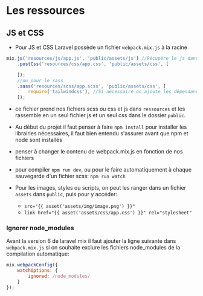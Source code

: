 # Les ressources

## JS et CSS
- Pour JS et CSS Laravel possède un fichier ``webpack.mix.js`` à la racine
```js
mix.js('resources/js/app.js', 'public/assets/js') //Récupère le js dans ressources et le place dans public
    .postCss('resources/css/app.css', 'public/assets/css', [

    ]);
    //ou pour le sass
    .sass('resources/scss/app.scss', 'public/assets/css', [
        require('tailwindcss'), //Si nécessaire on ajoute les dépendances ici
    ]);
```
- ce fichier prend nos fichiers scss ou css et js dans ``ressources`` et les rassemble en un seul fichier js et un seul css dans le dossier ``public``.
- Au début du projet il faut penser à faire ``npm install`` pour installer les librairies nécessaires, il faut bien entendu s'assurer avant que npm et node sont installés
- penser à changer le contenu de webpack.mix.js en fonction de nos fichiers
- pour compiler ``npm run dev``, ou pour le faire automatiquement à chaque sauvegarde d'un fichier scss: ``npm run watch``

- Pour les images, styles ou scripts, on peut les ranger dans un fichier ``assets`` dans ``public``, puis pour y accéder:
    + ``src="{{ asset('assets/img/image.png') }}"``
    + ``link href="{{ asset('assets/css/app.css') }}" rel="stylesheet"``

### Ignorer node_modules

Avant la version 6 de laravel mix il faut ajouter la ligne suivante dans ``webpack.mix.js`` si on souhaite exclure les fichiers node_modules de la compilation automatique:
```js
mix.webpackConfig({
    watchOptions: {
        ignored: /node_modules/
    }
}); 
```
